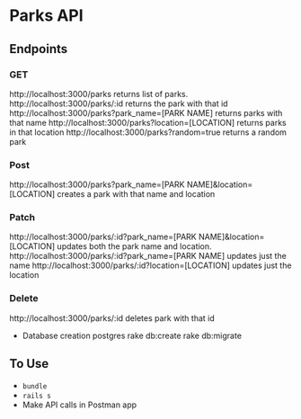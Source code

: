 # Parks API

## Endpoints

### GET
http://localhost:3000/parks returns list of parks.
http://localhost:3000/parks/:id returns the park with that id
http://localhost:3000/parks?park_name=[PARK NAME] returns parks with that name
http://localhost:3000/parks?location=[LOCATION] returns parks in that location
http://localhost:3000/parks?random=true returns a random park

### Post
http://localhost:3000/parks?park_name=[PARK NAME]&location=[LOCATION] creates a park with that name and location

### Patch
http://localhost:3000/parks/:id?park_name=[PARK NAME]&location=[LOCATION] updates both the park name and location.
http://localhost:3000/parks/:id?park_name=[PARK NAME] updates just the name
http://localhost:3000/parks/:id?location=[LOCATION] updates just the location

### Delete
http://localhost:3000/parks/:id deletes park with that id

* Database creation postgres rake db:create rake db:migrate

## To Use
* `bundle`
* `rails s`
* Make API calls in Postman app
